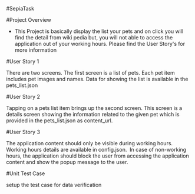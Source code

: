 #SepiaTask


#Project Overview 

- This Project is basically display the list your pets and on click you will find the detail from wiki pedia but, you will not able to access the application out of your working hours. Please find the User Story's for more information


#User Story 1 

There are two screens. The first screen is a list of pets. Each pet item includes pet images and names. 
Data for showing the list is available in the pets_list.json


#User Story 2 

Tapping on a pets list item brings up the second screen. This screen is a details screen showing the information related to the given pet which is provided in the pets_list.json as content_url. 


#User Story 3

The application content should only be visible during working hours. 
Working hours details are available in config.json.  In case of non-working hours, the application should block the user from accessing the application content and show the popup message to the user.


#Unit Test Case

setup the test case for data verification
